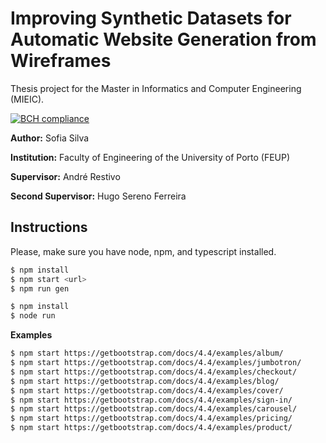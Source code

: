 # Improving Synthetic Datasets for Automatic Website Generation from Wireframes

Thesis project for the Master in Informatics and Computer Engineering (MIEIC).

[![BCH compliance](https://bettercodehub.com/edge/badge/literallysofia/feup-diss?branch=master&token=fe9608ed80cf9ba6a124bf6fe3c5f8eff18316c5)](https://bettercodehub.com/)

**Author:** Sofia Silva

**Institution:** Faculty of Engineering of the University of Porto (FEUP)

**Supervisor:** André Restivo

**Second Supervisor:** Hugo Sereno Ferreira

## Instructions

Please, make sure you have node, npm, and typescript installed.

```bash
$ npm install
$ npm start <url>
$ npm run gen
```

```bash
$ npm install
$ node run
```

**Examples**

```bash
$ npm start https://getbootstrap.com/docs/4.4/examples/album/
$ npm start https://getbootstrap.com/docs/4.4/examples/jumbotron/
$ npm start https://getbootstrap.com/docs/4.4/examples/checkout/
$ npm start https://getbootstrap.com/docs/4.4/examples/blog/
$ npm start https://getbootstrap.com/docs/4.4/examples/cover/
$ npm start https://getbootstrap.com/docs/4.4/examples/sign-in/
$ npm start https://getbootstrap.com/docs/4.4/examples/carousel/
$ npm start https://getbootstrap.com/docs/4.4/examples/pricing/
$ npm start https://getbootstrap.com/docs/4.4/examples/product/
```
